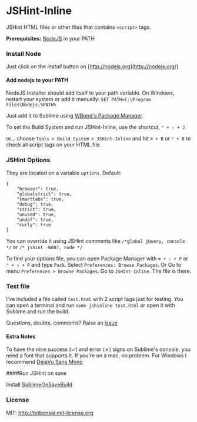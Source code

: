 JSHint-Inline
=============

JSHint HTML files or other files that contains `<script>` tags.

**Prerequisites:** [NodeJS](http://nodejs.org) in your PATH

### Install Node ###
Just click on the _install_ button on [http://nodejs.org](http://nodejs.org/)

#### Add nodejs to your PATH 
NodeJS Installer should add itself to your path variable. On Windows, restart your system or add it manually: `SET PATH=C:\Program Files\Nodejs;%PATH%`

Just add it to Sublime using [WBond's Package Manager](https://sublime.wbond.net/packages/JSHint%20Inline).

To set the Build System and run JSHint-Inline, use the shortcut, `⌃ + ⇧ + J`

or... choose `Tools > Build System > JSHint-Inline` and hit `⌘ + B` or `⌃ + B` to check all script tags on your HTML file.

### JSHint Options ###
They are located on a variable `options`. Default:

	{ 	
		"browser": true, 
		"globalstrict": true, 
		"smarttabs": true, 
		"debug": true, 
		"strict": true, 
		"unused": true, 
		"undef": true, 
		"curly": true 
	}

You can override it using JSHint comments like `/*global jQuery, console */` or `/* jshint -W007, node */`

To find your options file, you can open Package Manager with `⌘ + ⇧ + P` or `⌃ + ⇧ + P` and type `Pack`. Select `Preferences: Browse Packages`. Or Go to menu `Preferences > Browse Packages`. Go to `JSHint-Inline`. The file is there.

### Test file ###
I've included a file called `test.html` with 2 script tags just for testing. You can open a terminal and run `node jshinline test.html` or open it with Sublime and run the build.

Questions, doubts, comments? Raise an [issue](https://github.com/bitbonsai/JSHint-Inline/issues)

#### Extra Notes ####
To have the nice success (✓) and error (✗) signs on Sublime's console, you need a font that supports it. If you're on a mac, no problem. For Windows I recommend [DejaVu Sans Mono](http://dejavu-fonts.org/wiki/Main_Page)

####Run JSHint on save

Install [SublimeOnSaveBuild](https://github.com/alexnj/SublimeOnSaveBuild)

### License
MIT: http://bitbonsai.mit-license.org